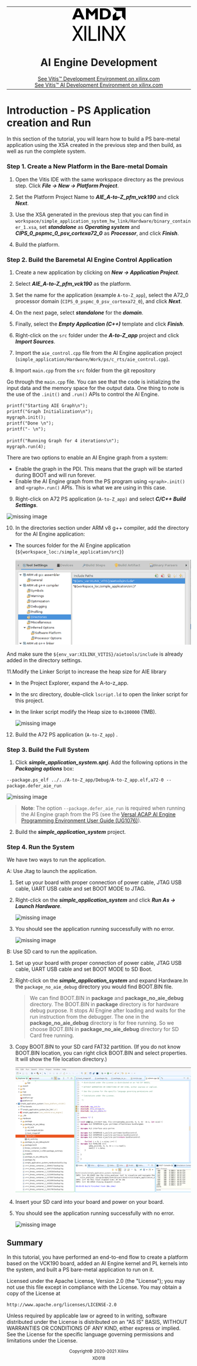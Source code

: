 <table class="sphinxhide" width="100%">
 <tr width="100%">
    <td align="center"><img src="https://raw.githubusercontent.com/Xilinx/Image-Collateral/main/xilinx-logo.png" width="30%"/><h1>AI Engine Development</h1>
    <a href="https://www.xilinx.com/products/design-tools/vitis.html">See Vitis™ Development Environment on xilinx.com</br></a>
    <a href="https://www.xilinx.com/products/design-tools/vitis/vitis-ai.html">See Vitis™ AI Development Environment on xilinx.com</a>
    </td>
 </tr>
</table>

# Introduction - PS Application creation and Run

In this section of the tutorial, you will learn how to build a PS bare-metal application using the XSA created in the previous step and then build, as well as run the complete system.

### Step 1. Create a New Platform in the Bare-metal Domain

1. Open the Vitis IDE with the same workspace directory as the previous step. Click ***File → New →  Platform Project***.

2. Set the Platform Project Name to ***AIE_A-to-Z_pfm_vck190*** and click ***Next***.

3. Use the XSA generated in the previous step that you can find in `workspace/simple_application_system_hw_link/Hardware/binary_container_1.xsa`, set ***standalone*** as ***Operating system*** and ***CIPS_0_pspmc_0_psv_cortexa72_0*** as ***Processor***, and click ***Finish***.

4. Build the platform.

### Step 2. Build the Baremetal AI Engine Control Application

1. Create a new application by clicking on ***New → Application Project***.

2. Select ***AIE_A-to-Z_pfm_vck190*** as the platform.

3. Set the name for the application (example `A-to-Z_app`), select the A72_0 processor domain (`CIPS_0_pspmc_0_psv_cortexa72_0`), and click ***Next***.

4. On the next page, select ***standalone*** for the ***domain***.

5. Finally, select the ***Empty Application (C++)*** template and click ***Finish***.

6. Right-click on the ```src``` folder under the ***A-to-Z_app*** project and click ***Import Sources***.

7. Import the `aie_control.cpp` file from the AI Engine application project (`simple_application/Hardware/Work/ps/c_rts/aie_control.cpp`).

8. Import `main.cpp` from the `src` folder from the git repository

Go through the `main.cpp` file. You can see that the code is initializing the input data and the memory space for the output data. One thing to note is the use of the `.init()` and `.run()` APIs to control the AI Engine.

```
printf("Starting AIE Graph\n");
printf("Graph Initialization\n");
mygraph.init();
printf("Done \n");
printf("- \n");

printf("Running Graph for 4 iterations\n");
mygraph.run(4);
```

There are two options to enable an AI Engine graph from a system:
* Enable the graph in the PDI. This means that the graph will be started during BOOT and will run forever.
* Enable the AI Engine graph from the PS program using `<graph>.init()` and `<graph>.run()` APIs. This is what we are using in this case.

9. Right-click on A72 PS application (`A-to-Z_app)` and select ***C/C++ Build Settings***.

  ![missing image](images/ps_app_cfg1.png)

10. In the directories section under ARM v8 g++ compiler, add the directory for the AI Engine application:

  -  The sources folder for the AI Engine application (`${workspace_loc:/simple_application/src}`)

     ![missing image](images/212_ps_app_cfg2.png)

And make sure the `${env_var:XILINX_VITIS}/aietools/include` is already added in the directory settings.

11.Modify the Linker Script to increase the heap size for AIE library

  - In the Project Explorer, expand the A-to-z_app.

  - In the src directory, double-click `lscript.ld` to open the linker script for this project.

  - In the linker script modify the Heap size to `0x100000` (1MB).

    ![missing image](images/heapsize.PNG)

12. Build the A72 PS application (`A-to-Z_app`) .     

### Step 3. Build the Full System

1. Click ***simple_application_system.sprj***. Add the following options in the ***Packaging options*** box:

```
--package.ps_elf ../../A-to-Z_app/Debug/A-to-Z_app.elf,a72-0 --package.defer_aie_run
```

  ![missing image](images/package_option.png)

>**Note**: The option  `--package.defer_aie_run` is required when running the AI Engine graph from the PS (see the [Versal ACAP AI Engine Programming Environment User Guide (UG1076)](https://docs.xilinx.com/r/en-US/ug1076-ai-engine-environment/Integrating-the-Application-Using-the-Vitis-Tools-Flow)).

2. Build the ***simple_application_system*** project.


### Step 4. Run the System

We have two ways to run the application.

A: Use Jtag to launch the application.

   1. Set up your board with proper connection of power cable, JTAG USB cable, UART USB cable and set BOOT MODE to JTAG.

   2. Right-click on the ***simple_application_system*** and click ***Run As → Launch Hardware***.

         ![missing image](images/run-on-hw.png)

   3. You should see the application running successfully with no error.

         ![missing image](images/hw_output.png)

B: Use SD card to run the application.

   1. Set up your board with proper connection of power cable, JTAG USB cable, UART USB cable and set BOOT MODE to SD Boot.

   2. Right-click on the ***simple_application_system*** and expand Hardware.In the `package_no_aie_debug` directory you would find BOOT.BIN file.

        > We can find BOOT.BIN in **package** and **package_no_aie_debug** directory. The BOOT.BIN in **package** directory is for hardware debug purpose. It stops AI Engine after loading and waits for the run instruction from the debugger. The one in the **package_no_aie_debug** directory is for free running. So we choose BOOT.BIN in **package_no_aie_debug** directory for SD Card free running.

   3. Copy BOOT.BIN to your SD card FAT32 partition. (If you do not know BOOT.BIN location, you can right click BOOT.BIN and select properties. It will show the file location directory.)

         ![missing image](images/package_no_aie_build.PNG)

   4. Insert your SD card into your board and power on your board.

   5. You should see the application running successfully with no error.

         ![missing image](images/hw_output.png)

## Summary

In this tutorial, you have performed an end-to-end flow to create a platform based on the VCK190 board, added an AI Engine kernel and PL kernels into the system, and built a PS bare-metal application to run on it.



Licensed under the Apache License, Version 2.0 (the "License");
you may not use this file except in compliance with the License.
You may obtain a copy of the License at

    http://www.apache.org/licenses/LICENSE-2.0

Unless required by applicable law or agreed to in writing, software
distributed under the License is distributed on an "AS IS" BASIS,
WITHOUT WARRANTIES OR CONDITIONS OF ANY KIND, either express or implied.
See the License for the specific language governing permissions and
limitations under the License.

<p class="sphinxhide" align="center"><sup>Copyright&copy; 2020–2021 Xilinx</sup><br><sup>XD018</sup></br></p>
